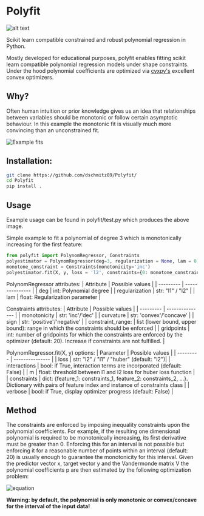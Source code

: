 # Polyfit
![alt text](https://github.com/dschmitz89/Polyfit/blob/master/Icon_new_crop.jpg "")

Scikit learn compatible constrained and robust polynomial regression in Python. 

Mostly developed for educational purposes, polyfit enables fitting scikit learn compatible polynomial regression models under shape constraints. Under the hood polynomial coefficients are optimized via [cvxpy's](https://github.com/cvxgrp/cvxpy) excellent convex optimizers. 

## Why?
Often human intuition or prior knowledge gives us an idea that relationships between variables should be monotonic or follow certain asymptotic behaviour. In this example the monotonic fit is visually much more convincing than an unconstrained fit. 

![Example fits](https://github.com/dschmitz89/Polyfit/blob/Multidimensional/Example_Monotonic.png)

## Installation: 

```bash
git clone https://github.com/dschmitz89/Polyfit/
cd Polyfit
pip install .
```

## Usage
Example usage can be found in polyfit/test.py which produces the above image.

Simple example to fit a polynomial of degree 3 which is monotonically increasing for the first feature:
```python
from polyfit import PolynomRegressor, Constraints
polyestimator = PolynomRegressor(deg=3, regularization = None, lam = 0)
monotone_constraint = Constraints(monotonicity='inc')
polyestimator.fit(X, y, loss = 'l2', constraints={0: monotone_constraint})
```

PolynomRegressor attributes:
| Attribute | Possible values |
| --------- | --------------- |
| deg       | int: Polynomial degree |
| regularization | str: "l1" / "l2" |
| lam | float: Regularization parameter |

Constraints attributes:
| Attribute | Possible values |
| --------- | --------------- |
| monotonicity       | str: 'inc'/'dec' |
| curvature | str: 'convex'/'concave' |
| sign | str: 'positive'/'negative' |
| constraint_range: | list (lower bound, upper bound): range in which the constraints should be enforced |
| gridpoints | int: number of gridpoints for which the constraints are enforced by the optimizer (default: 20). Increase if constraints are not fulfilled. |

PolynomRegressor.fit(X, y) options:
| Parameter | Possible values |
| --------- | --------------- |
| loss      | str: "l2" / "l1" / "huber" (default: "l2")|
| interactions | bool: if True, interaction terms are incorporated (default: False) |
| m            | float: threshold between l1 and l2 loss for huber loss function |
| constraints | dict: {feature_1: constraints_1, feature_2: constraints_2, ...}. Dictionary with pairs of feature index and instance of constraints class |
| verbose | bool: if True, display optimizer progress (default: False) |

## Method
The constraints are enforced by imposing inequality constraints upon the polynomial coefficients. For example, if the resulting one dimensional polynomial is required to be monotonically increasing, its first derivative must be greater than 0. Enforcing this for an interval is not possible but enforcing it for a reasonable number of points within an interval (default: 20) is usually enough to guarantee the monotonicity for this interval. Given the predictor vector x, target vector y and the Vandermonde matrix V the polynomial coefficients p are then estimated by the following optimization problem:

![equation](https://latex.codecogs.com/png.latex?\underset{p}{\mathrm{argmin}}||V(x)p-y||^2=0&space;\\&space;\text{s.&space;t.&space;}\left|\frac{\partial&space;V(x)}{\partial&space;x}p\right|_{x_i}\geq&space;0\&space;\forall&space;x_i)

**Warning: by default, the polynomial is only monotonic or convex/concave for the interval of the input data!**
